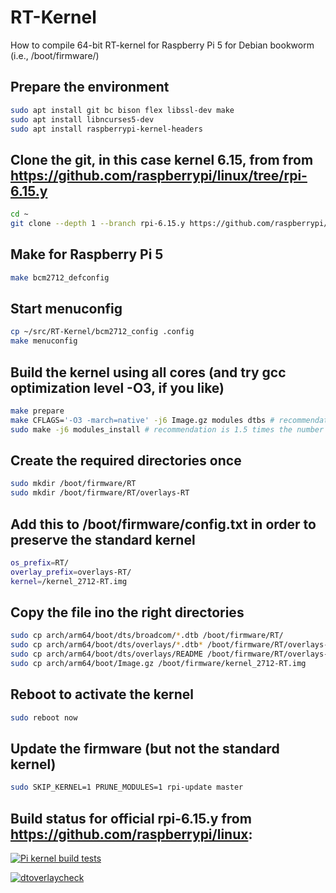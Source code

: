 # RT-Kernel
How to compile 64-bit RT-kernel for Raspberry Pi 5 for Debian bookworm (i.e., /boot/firmware/)

## Prepare the environment
```bash
sudo apt install git bc bison flex libssl-dev make
sudo apt install libncurses5-dev
sudo apt install raspberrypi-kernel-headers
```
## Clone the git, in this case kernel 6.15, from from https://github.com/raspberrypi/linux/tree/rpi-6.15.y
```bash
cd ~
git clone --depth 1 --branch rpi-6.15.y https://github.com/raspberrypi/linux
```

## Make for Raspberry Pi 5
```bash
make bcm2712_defconfig
```
## Start menuconfig
```bash
cp ~/src/RT-Kernel/bcm2712_config .config
make menuconfig
```

## Build the kernel using all cores (and try gcc optimization level -O3, if you like)
```bash
make prepare
make CFLAGS='-O3 -march=native' -j6 Image.gz modules dtbs # recommendation is 1.5 times the number of cores (=4), which equals 6
sudo make -j6 modules_install # recommendation is 1.5 times the number of cores (=4), which equals 6
```
## Create the required directories once
```bash
sudo mkdir /boot/firmware/RT
sudo mkdir /boot/firmware/RT/overlays-RT
```
## Add this to /boot/firmware/config.txt in order to preserve the standard kernel
```bash
os_prefix=RT/
overlay_prefix=overlays-RT/
kernel=/kernel_2712-RT.img
```
## Copy the file ino the right directories
```bash
sudo cp arch/arm64/boot/dts/broadcom/*.dtb /boot/firmware/RT/
sudo cp arch/arm64/boot/dts/overlays/*.dtb* /boot/firmware/RT/overlays-RT/
sudo cp arch/arm64/boot/dts/overlays/README /boot/firmware/RT/overlays-RT/
sudo cp arch/arm64/boot/Image.gz /boot/firmware/kernel_2712-RT.img
```
## Reboot to activate the kernel
```bash
sudo reboot now
```
## Update the firmware (but not the standard kernel)
```bash
sudo SKIP_KERNEL=1 PRUNE_MODULES=1 rpi-update master
```

## Build status for official rpi-6.15.y from https://github.com/raspberrypi/linux:
[![Pi kernel build tests](https://github.com/raspberrypi/linux/actions/workflows/kernel-build.yml/badge.svg?branch=rpi-6.15.y)](https://github.com/raspberrypi/linux/actions/workflows/kernel-build.yml)

[![dtoverlaycheck](https://github.com/raspberrypi/linux/actions/workflows/dtoverlaycheck.yml/badge.svg?branch=rpi-6.15.y)](https://github.com/raspberrypi/linux/actions/workflows/dtoverlaycheck.yml)
